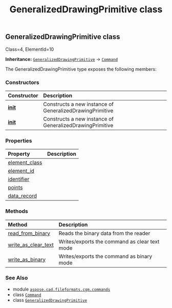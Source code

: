 ﻿---
title: GeneralizedDrawingPrimitive class
second_title: Aspose.CAD for Python via .NET API References
description: 
type: docs
weight: 870
url: /python-net/aspose.cad.fileformats.cgm.commands/generalizeddrawingprimitive/
is_root: false
---

## GeneralizedDrawingPrimitive class

Class=4, ElementId=10



**Inheritance:** [`GeneralizedDrawingPrimitive`](/cad/python-net/aspose.cad.fileformats.cgm.commands/generalizeddrawingprimitive) → 
[`Command`](/cad/python-net/aspose.cad.fileformats.cgm.commands/command)



The GeneralizedDrawingPrimitive type exposes the following members:

### Constructors
| Constructor | Description |
| :- | :- |
| [__init__](/cad/python-net/aspose.cad.fileformats.cgm.commands/generalizeddrawingprimitive/__init__/#aspose.cad.fileformats.cgm.CgmFile) | Constructs a new instance of GeneralizedDrawingPrimitive |
| [__init__](/cad/python-net/aspose.cad.fileformats.cgm.commands/generalizeddrawingprimitive/__init__/#aspose.cad.fileformats.cgm.CgmFile-int-list-str) | Constructs a new instance of GeneralizedDrawingPrimitive |


### Properties
| Property | Description |
| :- | :- |
| [element_class](/cad/python-net/aspose.cad.fileformats.cgm.commands/generalizeddrawingprimitive/element_class) |  |
| [element_id](/cad/python-net/aspose.cad.fileformats.cgm.commands/generalizeddrawingprimitive/element_id) |  |
| [identifier](/cad/python-net/aspose.cad.fileformats.cgm.commands/generalizeddrawingprimitive/identifier) |  |
| [points](/cad/python-net/aspose.cad.fileformats.cgm.commands/generalizeddrawingprimitive/points) |  |
| [data_record](/cad/python-net/aspose.cad.fileformats.cgm.commands/generalizeddrawingprimitive/data_record) |  |


### Methods
| Method | Description |
| :- | :- |
| [read_from_binary](/cad/python-net/aspose.cad.fileformats.cgm.commands/generalizeddrawingprimitive/read_from_binary/#aspose.cad.fileformats.cgm.IBinaryReader) | Reads the binary data from the reader |
| [write_as_clear_text](/cad/python-net/aspose.cad.fileformats.cgm.commands/generalizeddrawingprimitive/write_as_clear_text/#aspose.cad.fileformats.cgm.IClearTextWriter) | Writes/exports the command as clear text mode |
| [write_as_binary](/cad/python-net/aspose.cad.fileformats.cgm.commands/generalizeddrawingprimitive/write_as_binary/#aspose.cad.fileformats.cgm.IBinaryWriter) | Writes/exports the command as binary mode |



### See Also
* module [`aspose.cad.fileformats.cgm.commands`](..)
* class [`Command`](/cad/python-net/aspose.cad.fileformats.cgm.commands/command)
* class [`GeneralizedDrawingPrimitive`](/cad/python-net/aspose.cad.fileformats.cgm.commands/generalizeddrawingprimitive)
